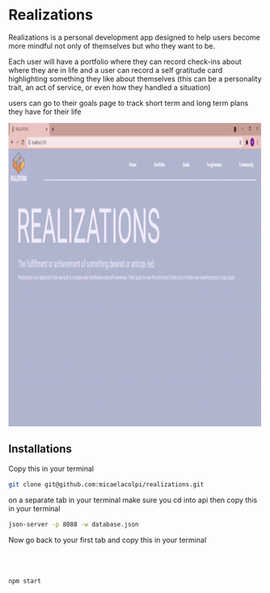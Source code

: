 # Realizations

Realizations is a personal development app designed to help users become more mindful not only of themselves but who they want to be.

Each user will have a portfolio where they can record check-ins about where they are in life and a user can record a self gratitude card highlighting something they like about themselves (this can be a personality trait, an act of service, or even how they handled a situation)

users can go to their goals page to track short term and long term plans they have for their life 

<img src="./screenRecord.gif" alt="My Project GIF" width="500" height="600">


## Installations

Copy this in your terminal 
```bash
git clone git@github.com:micaelacolpi/realizations.git
```
on a separate tab in your terminal make sure you cd into api then copy this in your terminal 
```bash
json-server -p 8088 -w database.json
```

Now go back to your first tab and copy this in your terminal 
```bash



npm start 
```
